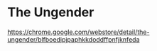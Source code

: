 The Ungender
============

https://chrome.google.com/webstore/detail/the-ungender/blfboedipjpaphkkdoddffpnfjknfeda
